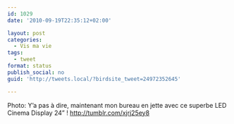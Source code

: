```yaml
---
id: 1029
date: '2010-09-19T22:35:12+02:00'

layout: post
categories:
  - Vis ma vie
tags:
  - tweet
format: status
publish_social: no
guid: 'http://tweets.local/?birdsite_tweet=24972352645'

---
```


Photo: Y’a pas à dire, maintenant mon bureau en jette avec ce superbe LED Cinema Display 24” ! http://tumblr.com/xjrj25ey8